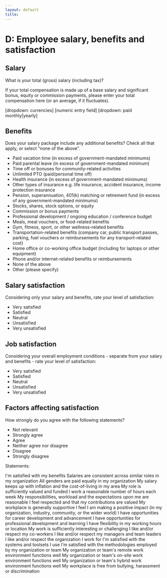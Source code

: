 ```yaml
---
layout: default
title: 
---
```


# D: Employee salary, benefits and satisfaction

## Salary

What is your total (gross) salary (including tax)? 

If your total compensation is made up of a base salary and significant bonus, equity or commission payments, please enter your total compensation here (or an average, if it fluctuates).

\[dropdown: currencies] \[numeric entry field] \[dropdown: paid monthly|yearly]

## Benefits

Does your salary package include any additional benefits? Check all that apply, or select "none of the above".

- Paid vacation time (in excess of government-mandated minimums)
- Paid parental leave (in excess of government-mandated minimum)
- Time off or bonuses for community-related activities
- Unlimited PTO (paid/personal time off)
- Health insurance (in excess of government-mandated minimums)
- Other types of insurance e.g. life insurance, accident insurance, income protection insurance
- Pension, superannuation, 401(k) matching or retirement fund (in excess of any government-mandated minimums)
- Stocks, shares, stock options, or equity
- Commission or bonus payments
- Professional development / ongoing education / conference budget
- Meals, meal vouchers, or food-related benefits
- Gym, fitness, sport, or other wellness-related benefits
- Transportation-related benefits (company car, public transport passes, parking, fuel vouchers or reimbursements for any transport-related cost)
- Home office or co-working office budget (including for laptops or other equipment)
- Phone and/or internet-related benefits or reimbursements
- None of the above
- Other (please specify)

## Salary satisfaction

Considering only your salary and benefits, rate your level of satisfaction:

- Very satisfied
- Satisfied
- Neutral
- Unsatisfied
- Very unsatisfied

## Job satisfaction

Considering your overall employment conditions - separate from your salary and benefits - rate your level of satisfaction:

- Very satisfied
- Satisfied
- Neutral
- Unsatisfied
- Very unsatisfied

## Factors affecting satisfaction

How strongly do you agree with the following statements? 

- Not relevant
- Strongly agree
- Agree
- Neither agree nor disagree
- Disagree
- Strongly disagree

Statements:

I'm satisfied with my benefits
Salaries are consistent across similar roles in my organization
All genders are paid equally in my organization
My salary keeps up with inflation and the cost-of-living in my area
My role is sufficiently valued and funded
I work a reasonable number of hours each week
My responsibilities, workload and the expectations upon me are reasonable
I feel respected and that my contributions are valued
My workplace is generally supportive
I feel I am making a positive impact (in my organization, industry, community, or the wider world)
I have opportunities for career development and advancement
I have opportunities for professional development and learning
I have flexibility in my working hours or location
My work is sufficiently interesting or challenging
I like and/or respect my co-workers
I like and/or respect my managers and team leaders
I like and/or respect the organization I work for
I'm satisfied with the systems and toolsets I use
I'm satisfied with the methodologies employed by my organization or team
My organization or team's remote work environment functions well
My organization or team's on-site work environment functions well
My organization or team's hybrid work environment functions well
My workplace is free from bullying, harassment or discrimination